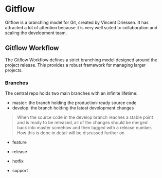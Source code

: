 # Gitflow

Gitflow is a branching model for Git, created by Vincent Driessen. It has attracted a lot of attention because it is very well suited to collaboration and scaling the development team.

## Gitflow Workflow

The Gitflow Workflow defines a strict branching model designed around the project release. This provides a robust framework for managing larger projects.

### Branches

The central repo holds two main branches with an infinite lifetime:

- master: the branch holding the production-ready source code
- develop: the branch holding the latest development changes

> When the source code in the develop branch reaches a stable point and is ready to be released, all of the changes should be merged back into master somehow and then tagged with a release number. How this is done in detail will be discussed further on.

- feature

- release

- hotfix

- support